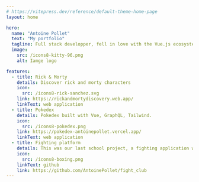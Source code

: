 ```yaml
---
# https://vitepress.dev/reference/default-theme-home-page
layout: home

hero:
  name: "Antoine Pollet"
  text: "My portfolio"
  tagline: Full stack developper, fell in love with the Vue.js ecosystem, beside programming I like to shred the guitar, go to the gym and play with my cats.
  image:
    src: /icons8-kitty-96.png
    alt: Iamge logo

features:
  - title: Rick & Morty
    details: Discover rick and morty characters
    icon: 
      src: /icons8-rick-sanchez.svg
    link: https://rickandmortydiscovery.web.app/
    linkText: web application
  - title: Pokedex
    details: Pokedex built with Vue, GraphQL, Tailwind.
    icon: 
      src: /icons8-pokedex.png
    link: https://pokedex-antoinepollet.vercel.app/
    linkText: web application
  - title: Fighting platform
    details: This was our last school project, a fighting application with bet system, sponsorship and more
    icon: 
      src: /icons8-boxing.png
    linkText: github
    link: https://github.com/AntoinePollet/fight_club
---
```


